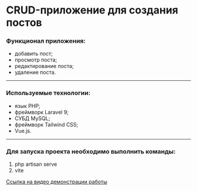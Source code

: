 # СRUD-приложение для создания постов
### Функционал приложения: 
- добавить пост;
- просмотр поста;
- редактирование поста; 
- удаление поста.
___
### Используемые технологии:
- язык PHP; 
- фреймворк Laravel 9; 
- СУБД MySQL;
- фреймворк Tailwind CSS; 
- Vue.js. 
 ___
### Для запуска проекта необходимо выполнить команды: 
1) php artisan serve
2) vite

[Cсылка на видео демонстрации работы](https://drive.google.com/file/d/1XROGXxceTHG_vZXKVDEPPEOFLUdH4UEO/view?usp=share_link)


